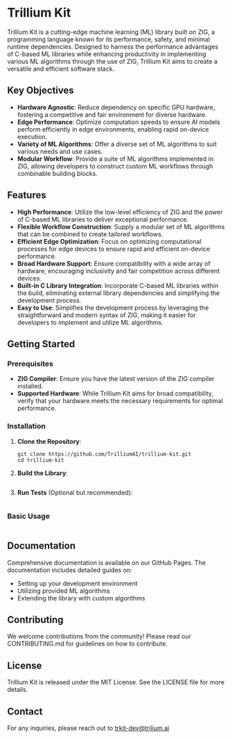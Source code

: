 # Trillium Kit

Trillium Kit is a cutting-edge machine learning (ML) library built on ZIG, a programming language known for its performance, safety, and minimal runtime dependencies. Designed to harness the performance advantages of C-based ML libraries while enhancing productivity in implementing various ML algorithms through the use of ZIG, Trillium Kit aims to create a versatile and efficient software stack.

## Key Objectives

- **Hardware Agnostic**: Reduce dependency on specific GPU hardware, fostering a competitive and fair environment for diverse hardware.
- **Edge Performance**: Optimize computation speeds to ensure AI models perform efficiently in edge environments, enabling rapid on-device execution.
- **Variety of ML Algorithms**: Offer a diverse set of ML algorithms to suit various needs and use cases.
- **Modular Workflow**: Provide a suite of ML algorithms implemented in ZIG, allowing developers to construct custom ML workflows through combinable building blocks.

## Features

- **High Performance**: Utilize the low-level efficiency of ZIG and the power of C-based ML libraries to deliver exceptional performance.
- **Flexible Workflow Construction**: Supply a modular set of ML algorithms that can be combined to create tailored workflows.
- **Efficient Edge Optimization**: Focus on optimizing computational processes for edge devices to ensure rapid and efficient on-device performance.
- **Broad Hardware Support**: Ensure compatibility with a wide array of hardware, encouraging inclusivity and fair competition across different devices.
- **Built-in C Library Integration**: Incorporate C-based ML libraries within the build, eliminating external library dependencies and simplifying the development process.
- **Easy to Use**: Simplifies the development process by leveraging the straightforward and modern syntax of ZIG, making it easier for developers to implement and utilize ML algorithms.

## Getting Started

### Prerequisites
- **ZIG Compiler**: Ensure you have the latest version of the ZIG compiler installed.
- **Supported Hardware**: While Trillium Kit aims for broad compatibility, verify that your hardware meets the necessary requirements for optimal performance.

### Installation

1. **Clone the Repository**:

    ```
    git clone https://github.com/TrilliumAI/trillium-kit.git
    cd trillium-kit
    ```

2. **Build the Library**:

    ```
    ```

3. **Run Tests** (Optional but recommended):

    ```
    ```

### Basic Usage

```
```

## Documentation

Comprehensive documentation is available on our GitHub Pages. The documentation includes detailed guides on:

- Setting up your development environment
- Utilizing provided ML algorithms
- Extending the library with custom algorithms

## Contributing

We welcome contributions from the community! Please read our CONTRIBUTING.md for guidelines on how to contribute.

## License

Trillium Kit is released under the MIT License. See the LICENSE file for more details.

## Contact
For any inquiries, please reach out to trkit-dev@trilium.ai
